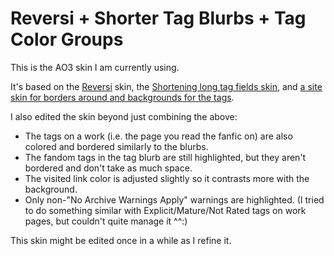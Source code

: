 # Reversi + Shorter Tag Blurbs + Tag Color Groups

This is the AO3 skin I am currently using.



It's based on the [Reversi](https://archiveofourown.org/skins/929) skin, the [Shortening long tag fields skin](https://archiveofourown.org/skins/3756), and [a site skin for borders around and backgrounds for the tags](https://archiveofourown.org/works/34928095).



I also edited the skin beyond just combining the above:

* The tags on a work (i.e. the page you read the fanfic on) are also colored and bordered similarly to the blurbs.
* The fandom tags in the tag blurb are still highlighted, but they aren't bordered and don't take as much space. 
* The visited link color is adjusted slightly so it contrasts more with the background.
* Only non-"No Archive Warnings Apply" warnings are highlighted. (I tried to do something similar with Explicit/Mature/Not Rated tags on work pages, but couldn't quite manage it ^^:)

This skin might be edited once in a while as I refine it. 
